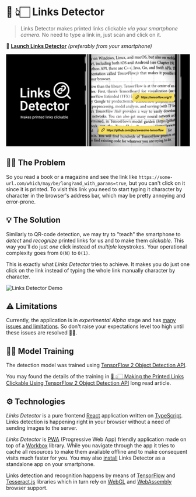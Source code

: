 # 📖 👆🏻 Links Detector

> Links Detector makes printed links clickable _via your smartphone camera_. No need to type a link in, just scan and click on it.

🚀 [**Launch Links Detector**](https://trekhleb.github.io/links-detector) _(preferably from your smartphone)_

[![Links Detector](./public/images/links-detector-banner-bg-black-2.png)](https://trekhleb.github.io/links-detector)

## 🤷🏻‍ The Problem

So you read a book or a magazine and see the link like `https://some-url.com/which/may/be/long?and_with_params=true`, but you can't click on it since it is printed. To visit this link you need to start typing it character by character in the browser's address bar, which may be pretty annoying and error-prone.

## 💡 The Solution

Similarly to QR-code detection, we may try to "teach" the smartphone to _detect_ and _recognize_ printed links for us and to make them _clickable_. This way you'll do just _one_ click instead of _multiple_ keystrokes. Your operational complexity goes from `O(N)` to `O(1)`. 

This is exactly what _Links Detector_ tries to achieve. It makes you do just one click on the link instead of typing the whole link manually character by character.

![Links Detector Demo](./public/videos/demo-white.gif)

## ⚠️ Limitations

Currently, the application is in _experimental_ _Alpha_ stage and has [many issues and limitations](https://github.com/trekhleb/links-detector/issues?q=is%3Aopen+is%3Aissue+label%3Aenhancement). So don't raise your expectations level too high until these issues are resolved 🤷🏻‍.

## 🏋🏻‍ Model Training

The detection model was trained using [TensorFlow 2 Object Detection API](https://github.com/tensorflow/models/tree/master/research/object_detection).

You may found the details of the training in [📖 👆🏻 Making the Printed Links Clickable Using TensorFlow 2 Object Detection API](https://github.com/trekhleb/links-detector/blob/master/articles/printed_links_detection/printed_links_detection.md) long read article.

## ⚙️ Technologies

_Links Detector_ is a pure frontend [React](https://create-react-app.dev/) application written on [TypeScript](https://www.typescriptlang.org/). Links detection is happening right in your browser without a need of sending images to the server.

_Links Detector_ is [PWA](https://web.dev/progressive-web-apps/) (Progressive Web App) friendly application made on top of a [Workbox](https://developers.google.com/web/tools/workbox) library. While you navigate through the app it tries to cache all resources to make them available offline and to make consequent visits much faster for you. You may also [install](https://developer.mozilla.org/en-US/docs/Web/Progressive_web_apps/Developer_guide/Installing) Links Detector as a standalone app on your smartphone.

Links detection and recognition happens by means of [TensorFlow](https://www.tensorflow.org) and [Tesseract.js](https://github.com/naptha/tesseract.js) libraries which in turn rely on [WebGL](https://developer.mozilla.org/en-US/docs/Web/API/WebGL_API) and [WebAssembly](https://developer.mozilla.org/en-US/docs/WebAssembly) browser support.
